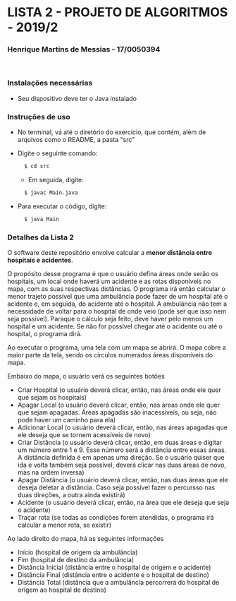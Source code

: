 # LISTA 2 - PROJETO DE ALGORITMOS - 2019/2

### Henrique Martins de Messias - 17/0050394

<br>

### Instalações necessárias
- Seu dispositivo deve ter o Java instalado


### Instruções de uso

- No terminal, vá até o diretório do exercício, que contém, além de arquivos como o README, a pasta "src"
- Digite o seguinte comando:

  ```bash
    $ cd src
  ```

  - Em seguida, digite:

  ```bash
    $ javac Main.java
  ```

- Para executar o código, digite:

  ```bash
    $ java Main
  ```

### Detalhes da Lista 2

O software deste repositório envolve calcular a <b>menor distância entre hospitais e acidentes</b>.

O propósito desse programa é que o usuário defina áreas onde serão os hospitais, um local onde haverá um acidente e as rotas disponíveis no mapa, com as suas respectivas distâncias. O programa irá então calcular o menor trajeto possível que uma ambulância pode fazer de um hospital até o acidente e, em seguida, do acidente até o hospital. A ambulância não tem a necessidade de voltar para o hospital de onde veio (pode ser que isso nem seja possível). Paraque o cálculo seja feito, deve haver pelo menos um hospital e um acidente. Se não for possível chegar até o acidente ou até o hospital, o programa dirá.

Ao executar o programa, uma tela com um mapa se abrirá. O mapa cobre a maior parte da tela, sendo os círculos numerados áreas disponíveis do mapa.

Embaixo do mapa, o usuário verá os seguintes botões
  - Criar Hospital (o usuário deverá clicar, então, nas áreas onde ele quer que sejam os hospitais)
  - Apagar Local (o usuário deverá clicar, então, nas áreas onde ele quer que sejam apagadas. Áreas apagadas são inacessíveis, ou seja, não pode haver um caminho para ela)
  - Adicionar Local (o usuário deverá clicar, então, nas áreas apagadas que ele deseja que se tornem acessíveis de novo)
  - Criar Distância (o usuário deverá clicar, então, em duas áreas e digitar um número entre 1 e 9. Esse número será a distância entre essas áreas. A distância definida é em apenas uma direção. Se o usuário quiser que ida e volta também seja possível, deverá clicar nas duas áreas de novo, mas na ordem inversa)
  - Apagar Distância (o usuário deverá clicar, então, nas duas áreas que ele deseja deletar a distância. Caso seja possível fazer o percursso nas duas direções, a outra ainda existirá)
  - Acidente (o usuário deverá clicar, então, na área que ele deseja que seja o acidente)
  - Traçar rota (se todas as condições forem atendidas, o programa irá calcular a menor rota, se existir)

Ao lado direito do mapa, há as seguintes informações
  - Início (hospital de origem da ambulância)
  - Fim (hospital de destino da ambulância)
  - Distância Inicial (distância entre o hospital de origem e o acidente)
  - Distância Final (distância entre o acidente e o hospital de destino)
  - Distância Total (distância que a ambulância percorrerá do hospital de origem ao hospital de destino)